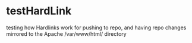 # testHardLink
testing how Hardlinks work for pushing to repo, and having repo changes mirrored to the Apache /var/www/html/ directory
